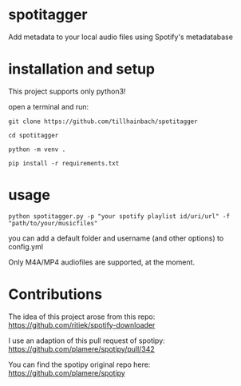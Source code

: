 # spotitagger
Add metadata to your local audio files using Spotify's metadatabase

# installation and setup
This project supports only python3! 

open a terminal and run:
```
git clone https://github.com/tillhainbach/spotitagger

cd spotitagger

python -m venv .

pip install -r requirements.txt
```

# usage
```
python spotitagger.py -p "your spotify playlist id/uri/url" -f "path/to/your/musicfiles"
```

you can add a default folder and username (and other options) to config.yml

Only M4A/MP4 audiofiles are supported, at the moment.

# Contributions
The idea of this project arose from this repo: https://github.com/ritiek/spotify-downloader

I use an adaption of this pull request of spotipy: https://github.com/plamere/spotipy/pull/342

You can find the spotipy original repo here: https://github.com/plamere/spotipy





